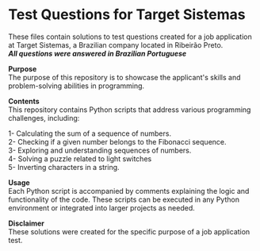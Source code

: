 # Test Questions for Target Sistemas
These files contain solutions to test questions created for a job application at Target Sistemas, a Brazilian company located in Ribeirão Preto.\
__*All questions were answered in Brazilian Portuguese*__

**Purpose**\
The purpose of this repository is to showcase the applicant's skills and problem-solving abilities in programming.

**Contents**\
This repository contains Python scripts that address various programming challenges, including:

1- Calculating the sum of a sequence of numbers.\
2- Checking if a given number belongs to the Fibonacci sequence.\
3- Exploring and understanding sequences of numbers.\
4- Solving a puzzle related to light switches\
5- Inverting characters in a string.

**Usage**\
Each Python script is accompanied by comments explaining the logic and functionality of the code. These scripts can be executed in any Python environment or integrated into larger projects as needed.

**Disclaimer**\
These solutions were created for the specific purpose of a job application test.